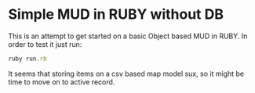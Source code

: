 # Simple MUD in RUBY without DB

This is an attempt to get started on a basic Object based MUD in RUBY.
In order to test it just run:

```ruby
ruby run.rb
```
It seems that storing items on a csv based map model sux, so it might be time to move on to active record.

